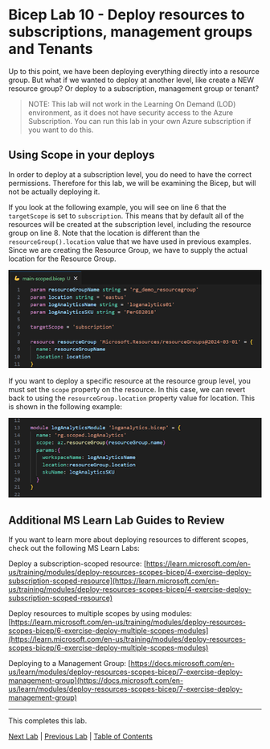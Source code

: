 # Bicep Lab 10 - Deploy resources to subscriptions, management groups and Tenants

Up to this point, we have been deploying everything directly into a resource group. But what if we wanted to deploy at another level, like create a NEW resource group? Or deploy to a subscription, management group or tenant?

> NOTE: This lab will not work in the Learning On Demand (LOD) environment, as it does not have security access to the Azure Subscription.  You can run this lab in your own Azure subscription if you want to do this.

## Using Scope in your deploys

In order to deploy at a subscription level, you do need to have the correct permissions. Therefore for this lab, we will be examining the Bicep, but will not be actually deploying it.

If you look at the following example, you will see on line 6 that the `targetScope` is set to `subscription`. This means that by default all of the resources will be created at the subscription level, including the resource group on line 8. Note that the location is different than the `resourceGroup().location` value that we have used in previous examples.  Since we are creating the Resource Group, we have to supply the actual location for the Resource Group.

![Scoped Deploy Example](img/Scoped_Deploy_02.png)

If you want to deploy a specific resource at the resource group level, you must set the `scope` property on the resource. In this case, we can revert back to using the `resourceGroup.location` property value for location.  This is shown in the following example:

![Group Deploy Example](img/Scoped_Deploy_03.png)

## Additional MS Learn Lab Guides to Review

If you want to learn more about deploying resources to different scopes, check out the following MS Learn Labs:

Deploy a subscription-scoped resource:
[https://learn.microsoft.com/en-us/training/modules/deploy-resources-scopes-bicep/4-exercise-deploy-subscription-scoped-resource](https://learn.microsoft.com/en-us/training/modules/deploy-resources-scopes-bicep/4-exercise-deploy-subscription-scoped-resource)

Deploy resources to multiple scopes by using modules:
[https://learn.microsoft.com/en-us/training/modules/deploy-resources-scopes-bicep/6-exercise-deploy-multiple-scopes-modules](https://learn.microsoft.com/en-us/training/modules/deploy-resources-scopes-bicep/6-exercise-deploy-multiple-scopes-modules)

Deploying to a Management Group:
[https://docs.microsoft.com/en-us/learn/modules/deploy-resources-scopes-bicep/7-exercise-deploy-management-group](https://docs.microsoft.com/en-us/learn/modules/deploy-resources-scopes-bicep/7-exercise-deploy-management-group)

---

This completes this lab.

[Next Lab](../11_Bicep_Template_Specs/readme.md) | [Previous Lab](../09_Bicep_Registries/readme.md) | [Table of Contents](../readme.md#bicep-labs)
